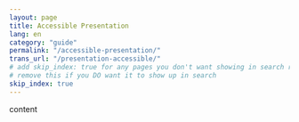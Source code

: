 ```yaml
---
layout: page
title: Accessible Presentation
lang: en
category: "guide"
permalink: "/accessible-presentation/"
trans_url: "/presentation-accessible/"
# add skip_index: true for any pages you don't want showing in search results
# remove this if you DO want it to show up in search
skip_index: true
---
```

content
